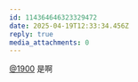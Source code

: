 ```yaml
---
id: 114364646323329472
date: 2025-04-19T12:33:34.456Z
reply: true
media_attachments: 0
---
```


[@1900](https://social.1900.live/@1900) 是啊


